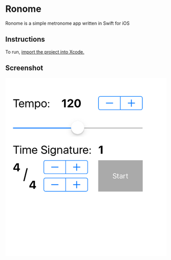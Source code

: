 # Ronome

Ronome is a simple metronome app written in Swift for iOS

## Instructions

To run, [import the project into Xcode.](https://developer.apple.com/library/ios/recipes/xcode_help-structure_navigator/articles/Adding_an_Existing_Project_to_a_Workspace.html)


## Screenshot

![alt tag](Ronome/picture.png)
